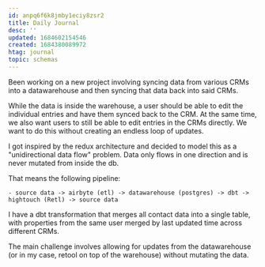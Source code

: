 ```yaml
---
id: anpq6f6k8jmby1eciy8zsr2
title: Daily Journal
desc: ''
updated: 1684602154546
created: 1684380089972
htag: journal
topic: schemas
---
```


Been working on a new project involving syncing data from various CRMs into a datawarehouse and then syncing that data back into said CRMs. 

While the data is inside the warehouse, a user should be able to edit the individual entries and have them synced back to the CRM. At the same time, we also want users to still be able to edit entries in the CRMs directly. We want to do this without creating an endless loop of updates. 

I got inspired by the redux architecture and decided to model this as a "unidirectional data flow" problem. Data only flows in one direction and is never mutated from inside the db. 

That means the following pipeline:
```
- source data -> airbyte (etl) -> datawarehouse (postgres) -> dbt -> hightouch (Retl) -> source data
```

I have a dbt transformation that merges all contact data into a single table, with properties from the same user merged by last updated time across different CRMs. 

The main challenge involves allowing for updates from the datawarehouse (or in my case, retool on top of the warehouse) without mutating the data. 
